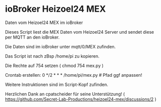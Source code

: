 # ioBroker Heizoel24 MEX

Daten vom Heizoel24 MEX im ioBroker

Dieses Script liest die MEX Daten vom Heizoel24 Server und sendet diese per MQTT an den ioBroker.

Die Daten sind im ioBroker unter mqtt/0/MEX zufinden.

Das Script ist nach zBsp /home/pi zu kopieren.

Die Rechte auf 754 setzen ( chmod 754 mex.py )

Crontab erstellen:
0 */2 * * * /home/pi/mex.py # Pfad ggf anpassen!

Weitere Instruktionen sind im Script-Kopf zufinden.

Herzlichen Dank an cpatscheider für seine Unterstützung! ( https://github.com/Secret-Lab-Productions/heizoel24-mex/discussions/2 )
